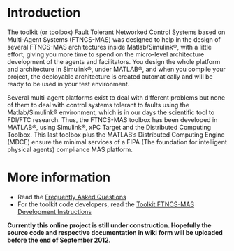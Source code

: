 # Introduction #
The toolkit (or toolbox) Fault Tolerant Networked Control Systems based on Multi-Agent Systems (FTNCS-MAS) was designed to help in the design of several FTNCS-MAS architectures inside Matlab/Simulink®, with a little effort, giving you more time to spend on the micro-level architecture development of the agents and facilitators. You design the whole platform and architecture in Simulink®, under MATLAB®, and when you compile your project, the deployable architecture is created automatically and will be ready to be used in your test environment.

Several multi-agent platforms exist to deal with different problems but none of them to deal with control systems tolerant to faults using the Matlab/Simulink® environment, which is in our days the scientific tool to FDI/FTC research. Thus, the FTNCS-MAS toolbox has been developed in MATLAB®, using Simulink®, xPC Target and the Distributed Computing Toolbox. This last toolbox plus the MATLAB’s Distributed Computing Engine (MDCE) ensure the minimal services of a FIPA (The foundation for intelligent physical agents) compliance MAS platform.

# More information #
  * Read the [Frequently Asked Questions](FAQ.md)
  * For the toolkit code developers, read the [Toolkit FTNCS-MAS Development Instructions](DevelopmentInstructions.md)

**Currently this online project is still under construction. Hopefully the source code and respective documentation in wiki form will be uploaded before the end of September 2012.**